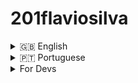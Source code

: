 # 201flaviosilva

<!-- ------ -->
<details>
  <summary>🇬🇧 English </summary>

You can learn a little more about this version on the [Wiki](https://github.com/201flaviosilva/201flaviosilva.github.io/wiki/V2-Phaser-Game)

## Description

On this website I make a presentation of my life

 - Professional experience and a biography ;
 - Some of the main projects;
 - My social networks;

## Project

- [Play](https://201flaviosilva.github.io/);
- [Bugs](https://github.com/201flaviosilva/201flaviosilva.github.io/issues);

## More
[You can check more about me here](https://github.com/201flaviosilva/201flaviosilva);

</details>

<!-- ------ -->
<details>
  <summary>🇵🇹 Portuguese </summary>

  Podes conhecer um pouco mais desta versão na [Wiki](https://github.com/201flaviosilva/201flaviosilva.github.io/wiki/V2-Phaser-Game)

## Descrição

Neste site eu faço uma apresentação da minha vida:
 - Experiência profissional e uma biografia;
 - Alguns dos principais projetos;
 - As minhas redes sociais;

## Projeto

- [Jogar](https://201flaviosilva.github.io/);
- [Bugs](https://github.com/201flaviosilva/201flaviosilva.github.io/issues);


## Outros
[Podes ver mais sobre mim aqui](https://github.com/201flaviosilva/201flaviosilva);

</details>

<!-- ------ -->
<details>
  <summary>For Devs</summary>

## Available Commands

| Command         | Description                                       |
| --------------- | ------------------------------------------------- |
| `npm run clear` | Delete the "build" and "out" and "dist" folder    |
| `npm install`   | Install project dependencies                      |
| `npm start`     | Build project and open web server running project |
| `npm run build` | Builds code bundle ready for production           |

</details>
